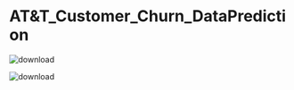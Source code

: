 # AT&T_Customer_Churn_DataPrediction


![download](https://github.com/user-attachments/assets/be7386c8-a911-4c56-be11-e53be092da7c)



![download](https://github.com/user-attachments/assets/cb5fd90b-0c24-412f-9068-d1dd1a1ec57a)

